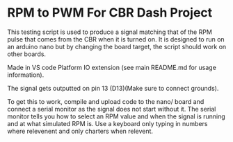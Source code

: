 # RPM to PWM For CBR Dash Project

This testing script is used to produce a signal matching that of the RPM pulse that comes from the CBR when it is turned on. It is designed to run on an arduino nano but by changing the board target, the script should work on other boards.

Made in VS code Platform IO extension (see main README.md for usage information).

The signal gets outputted on pin 13 (D13)(Make sure to connect grounds).

To get this to work, compile and upload code to the nano/ board and connect a serial monitor as the signal does not start without it. The serial monitor tells you how to select an RPM value and when the signal is running and at what simulated RPM is. Use a keyboard only typing in numbers where relevenent and only charters when relevent.